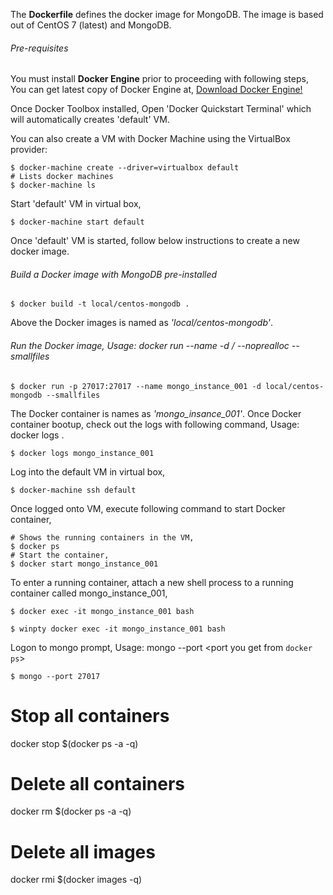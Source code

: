 The **Dockerfile** defines the docker image for MongoDB. The image is based out of CentOS 7 (latest) and MongoDB.

###### Pre-requisites
You must install **Docker Engine** prior to proceeding with following steps, You can get latest copy of Docker Engine at, [Download Docker Engine!](http://docs.docker.com/engine/installation/)

Once Docker Toolbox installed, Open 'Docker Quickstart Terminal' which will automatically creates 'default' VM.

You can also create a VM with Docker Machine using the VirtualBox provider:
```Shell
$ docker-machine create --driver=virtualbox default
# Lists docker machines
$ docker-machine ls
```
Start 'default' VM in virtual box,
```Shell
$ docker-machine start default
```
Once 'default' VM is started, follow below instructions to create a new docker image.
###### Build a Docker image with MongoDB pre-installed
```Shell
$ docker build -t local/centos-mongodb .
```
Above the Docker images is named as *'local/centos-mongodb'*.
###### Run the Docker image, Usage: docker run --name <name for container> -d <user-name>/<repository> --noprealloc --smallfiles
```Shell
$ docker run -p 27017:27017 --name mongo_instance_001 -d local/centos-mongodb --smallfiles
```
The Docker container is names as *'mongo_insance_001'*. Once Docker container bootup, check out the logs with following command, Usage: docker logs <name for container>.
```Shell
$ docker logs mongo_instance_001
```
Log into the default VM in virtual box,
```Shell
$ docker-machine ssh default
```
Once logged onto VM, execute following command to start Docker container,
```Shell
# Shows the running containers in the VM,
$ docker ps
# Start the container,
$ docker start mongo_instance_001
````
To enter a running container, attach a new shell process to a running container called mongo_instance_001,
```Shell
$ docker exec -it mongo_instance_001 bash

$ winpty docker exec -it mongo_instance_001 bash

```
Logon to mongo prompt, Usage: mongo --port <port you get from `docker ps`>
```Shell
$ mongo --port 27017
```

# Stop all containers
docker stop $(docker ps -a -q)
# Delete all containers
docker rm $(docker ps -a -q)
# Delete all images
docker rmi $(docker images -q)
